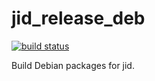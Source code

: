 # jid_release_deb

[![build status](https://gitlab.com/bpicode/jid_release_deb/badges/master/build.svg)](https://gitlab.com/bpicode/jid_release_deb/commits/master)


Build Debian packages for jid.
